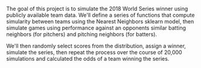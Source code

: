 The goal of this project is to simulate the 2018 World Series winner using publicly available team data. We'll define a series 
of functions that compute simularity between teams using the Nearest Neighbors sklearn model, then simulate games using performance
against an opponents similar batting neighbors (for pitchers) and pitching neighbors (for batters).

We'll then randomly select scores from the distribution, assign a winner, simulate the series, then repeat the process
over the course of 20,000 simulations and calculated the odds of a team winning the series.
